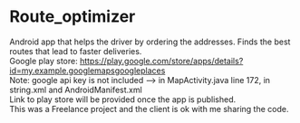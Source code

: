 # Route_optimizer
Android app that helps the driver by ordering the addresses. Finds the best routes that lead to faster deliveries.
\
Google play store: https://play.google.com/store/apps/details?id=my.example.googlemapsgoogleplaces
\
Note:
google api key is not included --> in MapActivity.java line 172, in string.xml and AndroidManifest.xml \
Link to play store will be provided once the app is published.\
This was a Freelance project and the client is ok with me sharing the code.
